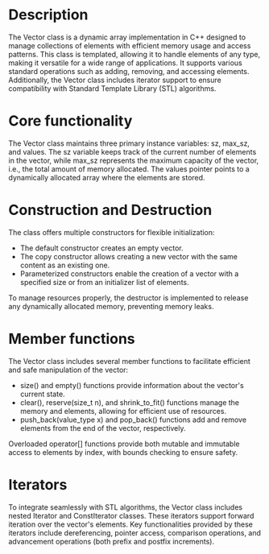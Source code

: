 # Description 

The Vector class is a dynamic array implementation in C++ designed to manage collections of elements with efficient memory usage and access patterns. This class is templated, allowing it to handle elements of any type, making it versatile for a wide range of applications. It supports various standard operations such as adding, removing, and accessing elements. Additionally, the Vector class includes iterator support to ensure compatibility with Standard Template Library (STL) algorithms.

# Core functionality 

The Vector class maintains three primary instance variables: sz, max_sz, and values. The sz variable keeps track of the current number of elements in the vector, while max_sz represents the maximum capacity of the vector, i.e., the total amount of memory allocated. The values pointer points to a dynamically allocated array where the elements are stored.

# Construction and Destruction 

The class offers multiple constructors for flexible initialization:

- The default constructor creates an empty vector.
- The copy constructor allows creating a new vector with the same content as an existing one.
- Parameterized constructors enable the creation of a vector with a specified size or from an initializer list of elements.
  
To manage resources properly, the destructor is implemented to release any dynamically allocated memory, preventing memory leaks.

# Member functions 

The Vector class includes several member functions to facilitate efficient and safe manipulation of the vector:

- size() and empty() functions provide information about the vector's current state.
- clear(), reserve(size_t n), and shrink_to_fit() functions manage the memory and elements, allowing for efficient use of resources.
- push_back(value_type x) and pop_back() functions add and remove elements from the end of the vector, respectively.
  
Overloaded operator[] functions provide both mutable and immutable access to elements by index, with bounds checking to ensure safety.

# Iterators 

To integrate seamlessly with STL algorithms, the Vector class includes nested Iterator and ConstIterator classes. These iterators support forward iteration over the vector's elements. Key functionalities provided by these iterators include dereferencing, pointer access, comparison operations, and advancement operations (both prefix and postfix increments).
